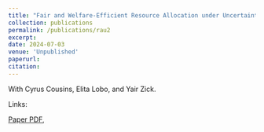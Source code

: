 ```yaml
---
title: "Fair and Welfare-Efficient Resource Allocation under Uncertainty"
collection: publications
permalink: /publications/rau2
excerpt: 
date: 2024-07-03
venue: 'Unpublished'
paperurl:
citation:
---
```


With Cyrus Cousins, Elita Lobo, and Yair Zick.

Links:

<a href='https://justinpayan.github.io/files/RAU2.pdf'>Paper PDF</a>,






